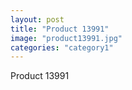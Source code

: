 ```yaml
---
layout: post
title: "Product 13991"
image: "product13991.jpg"
categories: "category1"
---
```

Product 13991

